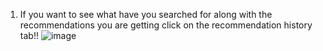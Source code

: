 1. If you want to see what have you searched for along with the recommendations you are getting click on the recommendation history tab!!
![image](https://github.com/user-attachments/assets/83d489b9-a9bf-4f3c-a78f-a94c227de4a1)
